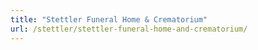 ```yaml
---
title: "Stettler Funeral Home & Crematorium"
url: /stettler/stettler-funeral-home-and-crematorium/
---
```


